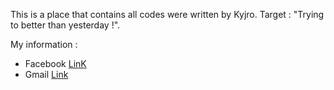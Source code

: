 This is a place that contains all codes were written by Kyjro.
Target : "Trying to better than yesterday !".

My information : 
 - Facebook [LinK](https://www.facebook.com/ShoyaIshidaa/)
 - Gmail [Link](dangtranvuhai861@gmail.com)